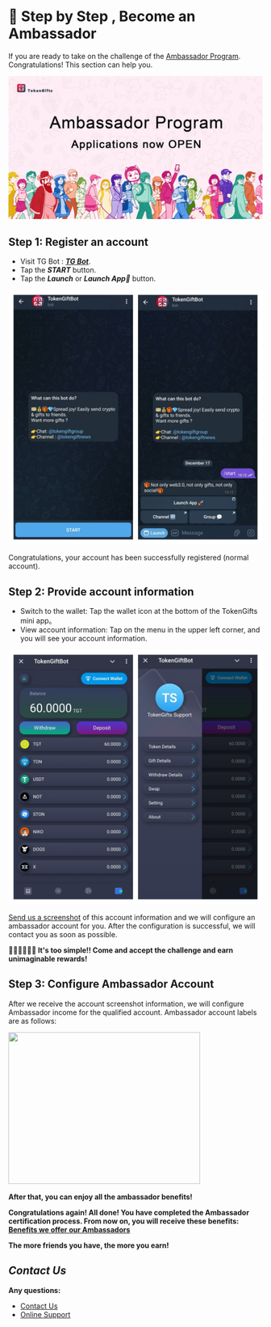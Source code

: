 # 👣 Step by Step , Become an Ambassador

If you are ready to take on the challenge of the [Ambassador Program](/ambassador-program.html). Congratulations! This section can help you.

![1733716956473](image/ambassador-program/1733716956473.jpg)

## Step 1: Register an account

- Visit TG Bot : **_[TG Bot](https://t.me/tokengiftbot)_**.
- Tap the **_START_** button.
- Tap the **_Launch_** or **_Launch App🚀_** button.

![1734423615914](image/step-by-step-become-an-ambassador/1734423615914.jpg)

Congratulations, your account has been successfully registered (normal account).

## Step 2: Provide account information

- Switch to the wallet: Tap the wallet icon at the bottom of the TokenGifts mini app。
- View account information: Tap on the menu in the upper left corner, and you will see your account information.

![1734423635387](image/step-by-step-become-an-ambassador/1734423635387.jpg)

[Send us a screenshot](step-by-step-become-an-ambassador.html#contact-us) of this account information and we will configure an ambassador account for you. After the configuration is successful, we will contact you as soon as possible.

**🎉🎉🎉🎉🎉🎉 It's too simple!! Come and accept the challenge and earn unimaginable rewards!**

## Step 3: Configure Ambassador Account

After we receive the account screenshot information, we will configure Ambassador income for the qualified account. Ambassador account labels are as follows:

<img src="/image/step-by-step-become-an-ambassador/1734425282388.jpg"  width="380" height="300">

**After that, you can enjoy all the ambassador benefits!**

**Congratulations again! All done! You have completed the Ambassador certification process. From now on, you will receive these benefits: [Benefits we offer our Ambassadors](/ambassador-program.html#benefits-we-offer-our-ambassadors)**

**The more friends you have, the more you earn!**

## **_Contact Us_**

**Any questions:**

- [Contact Us](contact-us.html)
- [Online Support](https://t.me/TokenGifts_support)
